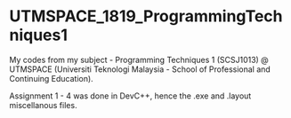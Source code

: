 # UTMSPACE_1819_ProgrammingTechniques1
My codes from my subject - Programming Techniques 1 (SCSJ1013) @ UTMSPACE (Universiti Teknologi Malaysia - School of Professional and Continuing Education).

Assignment 1 - 4 was done in DevC++, hence the .exe and .layout miscellanous files.
